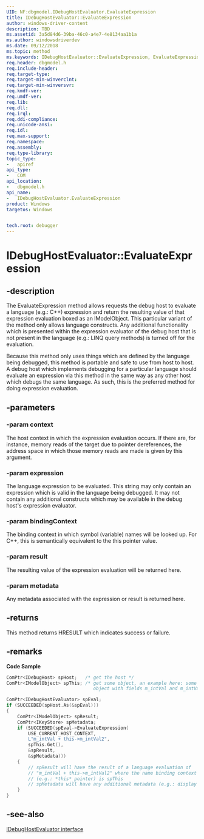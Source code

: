 ```yaml
---
UID: NF:dbgmodel.IDebugHostEvaluator.EvaluateExpression
title: IDebugHostEvaluator::EvaluateExpression
author: windows-driver-content
description: TBD
ms.assetid: 3a5d84d6-39ba-46c0-a4e7-4e8134aa1b1a
ms.author: windowsdriverdev
ms.date: 09/12/2018 
ms.topic: method
ms.keywords: IDebugHostEvaluator::EvaluateExpression, EvaluateExpression, IDebugHostEvaluator.EvaluateExpression, IDebugHostEvaluator::EvaluateExpression, IDebugHostEvaluator.EvaluateExpression
req.header: dbgmodel.h
req.include-header:
req.target-type:
req.target-min-winverclnt:
req.target-min-winversvr:
req.kmdf-ver:
req.umdf-ver:
req.lib:
req.dll:
req.irql: 
req.ddi-compliance:
req.unicode-ansi:
req.idl:
req.max-support:
req.namespace:
req.assembly:
req.type-library: 
topic_type: 
-	apiref
api_type: 
-	COM
api_location: 
-	dbgmodel.h
api_name: 
-	IDebugHostEvaluator.EvaluateExpression
product: Windows
targetos: Windows


tech.root: debugger
---
```


# IDebugHostEvaluator::EvaluateExpression


## -description

The EvaluateExpression method allows requests the debug host to evaluate a language (e.g.: C++) expression and return the resulting value of that expression evaluation boxed as an IModelObject. This particular variant of the method only allows language constructs. Any additional functionality which is presented within the expression evaluator of the debug host that is not present in the language (e.g.: LINQ query methods) is turned off for the evaluation. 

Because this method only uses things which are defined by the language being debugged, this method is portable and safe to use from host to host. A debug host which implements debugging for a particular language should evaluate an expression via this method in the same way as any other host which debugs the same language. As such, this is the preferred method for doing expression evaluation. 


## -parameters

### -param context
The host context in which the expression evaluation occurs. If there are, for instance, memory reads of the target due to pointer dereferences, the address space in which those memory reads are made is given by this argument.

### -param expression
The language expression to be evaluated. This string may only contain an expression which is valid in the language being debugged. It may not contain any additional constructs which may be available in the debug host's expression evaluator.

### -param bindingContext
The binding context in which symbol (variable) names will be looked up. For C++, this is semantically equivalent to the this pointer value.

### -param result
The resulting value of the expression evaluation will be returned here.

### -param metadata
Any metadata associated with the expression or result is returned here.

## -returns
This method returns HRESULT which indicates success or failure.

## -remarks

**Code Sample**

```cpp
ComPtr<IDebugHost> spHost;   /* get the host */
ComPtr<IModelObject> spThis; /* get some object, an example here: some native 
                                object with fields m_intVal and m_intVal2 */

ComPtr<IDebugHostEvaluator> spEval;
if (SUCCEEDED(spHost.As(&spEval)))
{
    ComPtr<IModelObject> spResult;
    ComPtr<IKeyStore> spMetadata;
    if (SUCCEEDED(spEval->EvaluateExpression(
        USE_CURRENT_HOST_CONTEXT, 
        L"m_intVal + this->m_intVal2", 
        spThis.Get(), 
        &spResult, 
        &spMetadata)))
    {
        // spResult will have the result of a language evaluation of 
        // "m_intVal + this->m_intVal2" where the name binding context 
        // (e.g.: *this* pointer) is spThis
        // spMetadata will have any additional metadata (e.g.: display radix, etc...)
    }
}
```


## -see-also

[IDebugHostEvaluator interface](nn-dbgmodel-idebughostevaluator.md)
